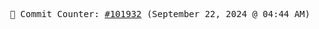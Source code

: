 <p align="center">
    <samp>
        📮 Commit Counter: <a href="https://github.com/Javascript-void0/Javascript-void0/commits/main">#101932</a> (September 22, 2024 @ 04:44 AM)
    </samp>
</p>
